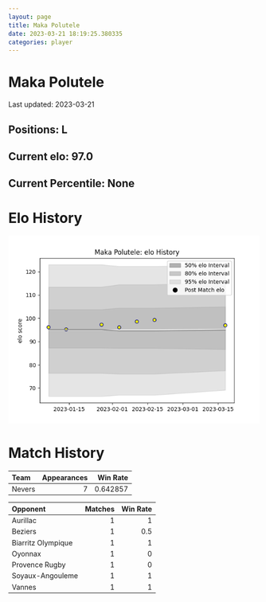 ```yaml
---  
layout: page  
title: Maka Polutele  
date: 2023-03-21 18:19:25.380335  
categories: player  
---
```

# Maka Polutele


Last updated: 2023-03-21
## Positions: L

## Current elo: 97.0

## Current Percentile: None

# Elo History


![elo history](history_MakaPolutele.png)
# Match History


| Team   |   Appearances |   Win Rate |
|:-------|--------------:|-----------:|
| Nevers |             7 |   0.642857 |

| Opponent           |   Matches |   Win Rate |
|:-------------------|----------:|-----------:|
| Aurillac           |         1 |        1   |
| Beziers            |         1 |        0.5 |
| Biarritz Olympique |         1 |        1   |
| Oyonnax            |         1 |        0   |
| Provence Rugby     |         1 |        0   |
| Soyaux-Angouleme   |         1 |        1   |
| Vannes             |         1 |        1   |